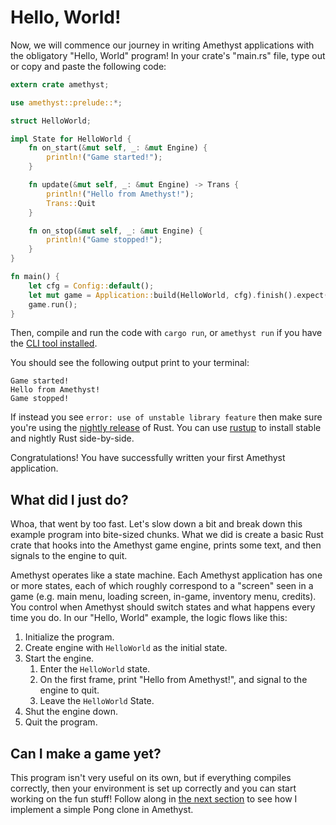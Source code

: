# Hello, World!

Now, we will commence our journey in writing Amethyst applications with the
obligatory "Hello, World" program! In your crate's "main.rs" file, type out or
copy and paste the following code:

```rust
extern crate amethyst;

use amethyst::prelude::*;

struct HelloWorld;

impl State for HelloWorld {
    fn on_start(&mut self, _: &mut Engine) {
        println!("Game started!");
    }

    fn update(&mut self, _: &mut Engine) -> Trans {
        println!("Hello from Amethyst!");
        Trans::Quit
    }

    fn on_stop(&mut self, _: &mut Engine) {
        println!("Game stopped!");
    }
}

fn main() {
    let cfg = Config::default();
    let mut game = Application::build(HelloWorld, cfg).finish().expect("Fatal");
    game.run();
}
```

Then, compile and run the code with `cargo run`,
or `amethyst run` if you have the [CLI tool installed][ct].

[ct]: ./getting_started/automatic_setup.html

You should see the following output print to your terminal:

```
Game started!
Hello from Amethyst!
Game stopped!
```

If instead you see `error: use of unstable library feature` then make sure
you're using the [nightly release][nr] of Rust. You can use [rustup][ru] to
install stable and nightly Rust side-by-side. 

[nr]: https://doc.rust-lang.org/book/release-channels.html
[ru]: https://www.rustup.rs

Congratulations! You have successfully written your first Amethyst application.

## What did I just do?

Whoa, that went by too fast. Let's slow down a bit and break down this example
program into bite-sized chunks. What we did is create a basic Rust crate that
hooks into the Amethyst game engine, prints some text, and then signals to the
engine to quit.

Amethyst operates like a state machine. Each Amethyst application has one or
more states, each of which roughly correspond to a "screen" seen in a game (e.g.
main menu, loading screen, in-game, inventory menu, credits). You control when
Amethyst should switch states and what happens every time you do. In our "Hello,
World" example, the logic flows like this:

1. Initialize the program.
2. Create engine with `HelloWorld` as the initial state.
3. Start the engine.
   1. Enter the `HelloWorld` state.
   2. On the first frame, print "Hello from Amethyst!", and signal to the engine
      to quit.
   3. Leave the `HelloWorld` State.
4. Shut the engine down.
5. Quit the program.

## Can I make a game yet?

This program isn't very useful on its own, but if everything compiles correctly,
then your environment is set up correctly and you can start working on the fun
stuff! Follow along in [the next section][sa] to see how I implement a simple
Pong clone in Amethyst.

[sa]: ./simple_application.html
